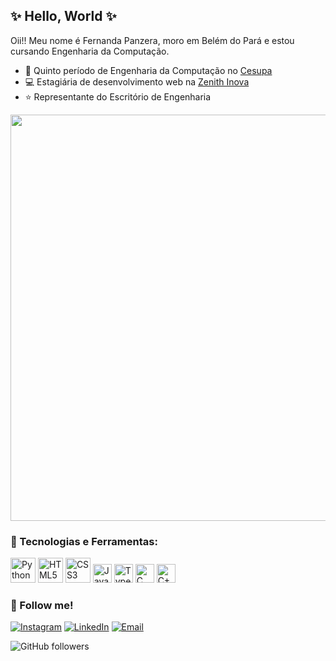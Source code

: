 ## ✨ Hello, World ✨

Oii!! Meu nome é Fernanda Panzera, moro em Belém do Pará e estou cursando Engenharia da Computação.

- 📖 Quinto período de Engenharia da Computação no [Cesupa](https://www.cesupa.br)
- 💻 Estagiária de desenvolvimento web na [Zenith Inova](https://zenithinova.com.br)
- ⭐ Representante do Escritório de Engenharia 
<img src="https://images-wixmp-ed30a86b8c4ca887773594c2.wixmp.com/f/416cae9f-951f-45f3-a387-c541f78d4bf3/dds4n60-eb1055e7-a921-4772-ac2c-36c53bd19b8f.gif?token=eyJ0eXAiOiJKV1QiLCJhbGciOiJIUzI1NiJ9.eyJzdWIiOiJ1cm46YXBwOjdlMGQxODg5ODIyNjQzNzNhNWYwZDQxNWVhMGQyNmUwIiwiaXNzIjoidXJuOmFwcDo3ZTBkMTg4OTgyMjY0MzczYTVmMGQ0MTVlYTBkMjZlMCIsIm9iaiI6W1t7InBhdGgiOiJcL2ZcLzQxNmNhZTlmLTk1MWYtNDVmMy1hMzg3LWM1NDFmNzhkNGJmM1wvZGRzNG42MC1lYjEwNTVlNy1hOTIxLTQ3NzItYWMyYy0zNmM1M2JkMTliOGYuZ2lmIn1dXSwiYXVkIjpbInVybjpzZXJ2aWNlOmZpbGUuZG93bmxvYWQiXX0.eqIHIJ5btb2jrleG_Uvm4N9_Q0Iu6z6nJVlYSNiWQ-E" width="650" height="auto" />

### 📱 Tecnologias e Ferramentas: 
<span>
<img width="40px" src="https://cdn.jsdelivr.net/gh/devicons/devicon/icons/python/python-original.svg" title="Python"/>
<img width="40px" src="https://cdn.jsdelivr.net/gh/devicons/devicon/icons/html5/html5-original-wordmark.svg" title="HTML5"/>
<img width="40px" src="https://cdn.jsdelivr.net/gh/devicons/devicon/icons/css3/css3-original-wordmark.svg" title="CSS3"/>
<img width="30px" src="https://cdn.jsdelivr.net/gh/devicons/devicon/icons/javascript/javascript-original.svg" title="JavaScript"/>
<img width="30px" src="https://cdn.jsdelivr.net/gh/devicons/devicon/icons/typescript/typescript-original.svg" title="TypeScript"/>
<img width="30px" src="https://cdn.jsdelivr.net/gh/devicons/devicon/icons/c/c-original.svg" title="C"/>
<img width="30px" src="https://cdn.jsdelivr.net/gh/devicons/devicon/icons/cplusplus/cplusplus-original.svg" title="C++"/>
<span/>

### 💖 Follow me!

[![Instagram](https://img.shields.io/badge/-Instagram-E4405F?style=flat-square&logo=instagram&logoColor=white&color=FF1493)](https://www.instagram.com/nanda_panzera/)
[![LinkedIn](https://img.shields.io/badge/-LinkedIn-0077B5?style=flat-square&logo=linkedin&logoColor=white&color=FF69B4)](https://www.linkedin.com/in/fernandapanzera/)
[![Email](https://img.shields.io/badge/-Email-D14836?style=flat-square&logo=gmail&logoColor=white&color=C71585)](mailto:fernandapanzera25@gmail.com)

![GitHub followers](https://img.shields.io/github/followers/nandapanzera?label=Follow&style=social)
